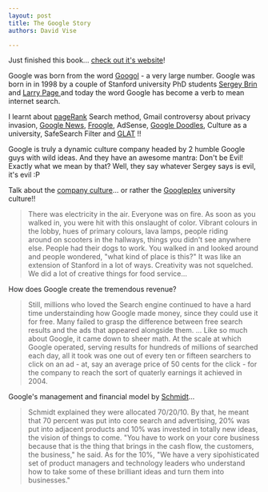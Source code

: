 ```yaml
---
layout: post
title: The Google Story
authors: David Vise

---
```


Just finished this book... [check out it's website](http://thegooglestory.com/)! 

Google was born from the word [Googol](http://en.wikipedia.org/wiki/Googol) - a very large number. Google was born in in 1998 by a couple of Stanford university PhD students [Sergey Brin ](http://en.wikipedia.org/wiki/Sergey_Brin)and [Larry Page ](http://en.wikipedia.org/wiki/Larry_Page)and today the word Google has become a verb to mean internet search.

I learnt about [pageRank](http://www.google.com/technology/) Search method, Gmail controversy about privacy invasion, [Google News](http://news.google.com/), [Froogle](http://froogle.google.com/), AdSense, [Google Doodles](http://www.google.com/holidaylogos.html), Culture as a university, SafeSearch Filter and [GLAT](http://cruftbox.com/blog/archives/001031.html) !!

Google is truly a dynamic culture company headed by 2 humble Google guys with wild ideas. And they have an awesome mantra: Don't be Evil! Exactly what we mean by that? Well, they say whatever Sergey says is evil, it's evil :P

Talk about the [company culture](http://www.google.com/intl/en/corporate/culture.html)... or rather the [Googleplex](http://en.wikipedia.org/wiki/Googleplex) university culture!!

>

> There was electricity in the air. Everyone was on fire. As soon as you walked in, you were hit with this onslaught of color. Vibrant colours in the lobby, hues of primary colours, lava lamps, people riding around on scooters in the hallways, things you didn't see anywhere else. People had their dogs to work. You walked in and looked around and people wondered, "what kind of place is this?" It was like an extension of Stanford in a lot of ways. Creativity was not squelched. We did a lot of creative things for food service...

How does Google create the tremendous revenue?

>

> Still, millions who loved the Search engine continued to have a hard time understainding how Google made money, since they could use it for free. Many failed to grasp the difference between free search results and the ads that appeared alongside them. ... Like so much about Google, it came down to sheer math. At the scale at which Google operated, serving results for hundreds of millions of searched each day, all it took was one out of every ten or fifteen searchers to click on an ad - at, say an average price of 50 cents for the click - for the company to reach the sort of quaterly earnings it achieved in 2004.

Google's management and financial model by [Schmidt](http://en.wikipedia.org/wiki/Eric_E._Schmidt)...

>

> Schmidt explained they were allocated 70/20/10. By that, he meant that 70 percent was put into core search and advertising, 20% was put into adjacent products and 10% was invested in totally new ideas, the vision of things to come. "You have to work on your core business because that is the thing that brings in the cash flow, the customers, the business," he said. As for the 10%, "We have a very sipohisticated set of product managers and technology leaders who understand how to take some of these brilliant ideas and turn them into businesses."

